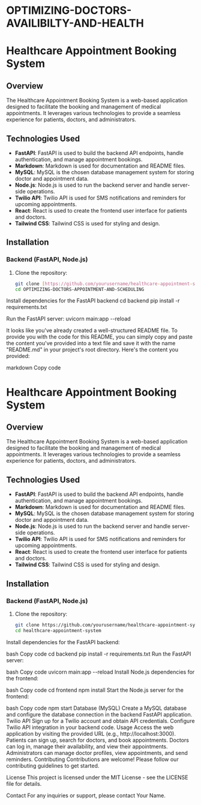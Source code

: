 # OPTIMIZING-DOCTORS-AVAILIBILTY-AND-HEALTH
# Healthcare Appointment Booking System

## Overview

The Healthcare Appointment Booking System is a web-based application designed to facilitate the booking and management of medical appointments. It leverages various technologies to provide a seamless experience for patients, doctors, and administrators.

## Technologies Used

- **FastAPI**: FastAPI is used to build the backend API endpoints, handle authentication, and manage appointment bookings.
- **Markdown**: Markdown is used for documentation and README files.
- **MySQL**: MySQL is the chosen database management system for storing doctor and appointment data.
- **Node.js**: Node.js is used to run the backend server and handle server-side operations.
- **Twilio API**: Twilio API is used for SMS notifications and reminders for upcoming appointments.
- **React**: React is used to create the frontend user interface for patients and doctors.
- **Tailwind CSS**: Tailwind CSS is used for styling and design.

## Installation

### Backend (FastAPI, Node.js)

1. Clone the repository:

   ```bash
   git clone [https://github.com/yourusername/healthcare-appointment-system.git](https://github.com/adiabb05-1317/OPTIMIZING-DOCTORS-APPOINTMENT-AND-SCHEDULING)
   cd OPTIMIZING-DOCTORS-APPOINTMENT-AND-SCHEDULING
Install dependencies for the FastAPI backend
cd backend
pip install -r requirements.txt

Run the FastAPI server:
uvicorn main:app --reload


It looks like you've already created a well-structured README file. To provide you with the code for this README, you can simply copy and paste the content you've provided into a text file and save it with the name "README.md" in your project's root directory. Here's the content you provided:

markdown
Copy code
# Healthcare Appointment Booking System

## Overview

The Healthcare Appointment Booking System is a web-based application designed to facilitate the booking and management of medical appointments. It leverages various technologies to provide a seamless experience for patients, doctors, and administrators.

## Technologies Used

- **FastAPI**: FastAPI is used to build the backend API endpoints, handle authentication, and manage appointment bookings.
- **Markdown**: Markdown is used for documentation and README files.
- **MySQL**: MySQL is the chosen database management system for storing doctor and appointment data.
- **Node.js**: Node.js is used to run the backend server and handle server-side operations.
- **Twilio API**: Twilio API is used for SMS notifications and reminders for upcoming appointments.
- **React**: React is used to create the frontend user interface for patients and doctors.
- **Tailwind CSS**: Tailwind CSS is used for styling and design.

## Installation

### Backend (FastAPI, Node.js)

1. Clone the repository:

   ```bash
   git clone https://github.com/yourusername/healthcare-appointment-system.git
   cd healthcare-appointment-system
Install dependencies for the FastAPI backend:

bash
Copy code
cd backend
pip install -r requirements.txt
Run the FastAPI server:

bash
Copy code
uvicorn main:app --reload
Install Node.js dependencies for the frontend:

bash
Copy code
cd frontend
npm install
Start the Node.js server for the frontend:

bash
Copy code
npm start
Database (MySQL)
Create a MySQL database and configure the database connection in the backend FastAPI application.
Twilio API
Sign up for a Twilio account and obtain API credentials. Configure Twilio API integration in your backend code.
Usage
Access the web application by visiting the provided URL (e.g., http://localhost:3000).
Patients can sign up, search for doctors, and book appointments.
Doctors can log in, manage their availability, and view their appointments.
Administrators can manage doctor profiles, view appointments, and send reminders.
Contributing
Contributions are welcome! Please follow our contributing guidelines to get started.

License
This project is licensed under the MIT License - see the LICENSE file for details.

Contact
For any inquiries or support, please contact Your Name.
